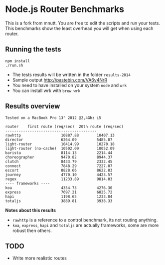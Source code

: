 Node.js Router Benchmarks
=========================

This is a fork from mnutt. You are free to edit the scripts and run your tests. This benchmarks show the least overhead you will get when using each router.

Running the tests
-------
```
npm install
./run.sh
```
* The tests results will be written in the folder `results-2014`
* Sample output http://pastebin.com/VA6v4NrR
* You need to have installed on your system `node` and `wrk`
* You can install wrk with `brew wrk`


Results overview
-------
```
Tested on a MacBook Pro 13" 2012 @2,4Ghz i5
```

```
router    first route (req/sec)  20th route (req/sec)
-----------------------------------------
rawhttp                  10887.88        10407.13
director                 6264.09         5485.87
light-router             10414.99        10270.18
light-router (no-cache)  10502.09        10052.09
barista                  8114.13         2214.44
choreographer            9470.82         8944.37
clutch                   8433.79         2332.45
connect                  7848.29         7227.07
escort                   8828.66         8622.83
journey                  4770.10         4423.57
regex                    11233.89        9814.03
---- frameworks ----
koa                      4354.73         4276.30
express                  7697.21         6825.72
hapi                     1198.65         1233.84
totaljs                  3889.81         3938.33
```

**Notes about this results**
* `rawhttp` is a reference to a control benchmark, its not routing anything.
* `koa`, `express`, `hapi` and `totaljs` are actually frameworks, some are more robust then others.


TODO
------
* Write more realistic routes
